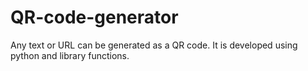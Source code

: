# QR-code-generator
Any text or URL can be generated as a QR code. It is developed using python and library functions.
